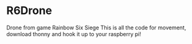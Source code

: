 # R6Drone
Drone from game Rainbow Six Siege
This is all the code for movement, download thonny and hook it up to your raspberry pi!
